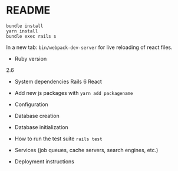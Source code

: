 # README
```
bundle install
yarn install
bundle exec rails s
```
In a new tab:
`bin/webpack-dev-server` for live reloading of react files.

* Ruby version

2.6

* System dependencies
Rails 6
React

* Add new js packages with `yarn add packagename`

* Configuration

* Database creation

* Database initialization

* How to run the test suite
`rails test`

* Services (job queues, cache servers, search engines, etc.)

* Deployment instructions



